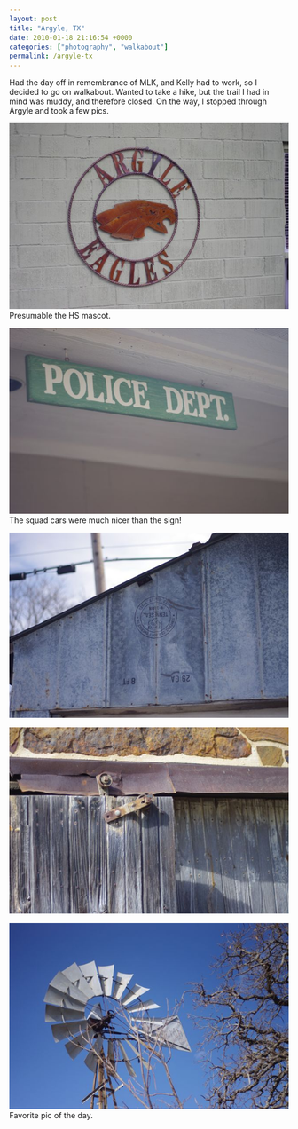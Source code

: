 ```yaml
---
layout: post
title: "Argyle, TX"
date: 2010-01-18 21:16:54 +0000
categories: ["photography", "walkabout"]
permalink: /argyle-tx
---
```




Had the day off in remembrance of MLK, and Kelly had to work, so I
decided to go on walkabout. Wanted to take a hike, but the trail I had
in mind was muddy, and therefore closed. On the way, I stopped through
Argyle and took a few pics.

![](/sites/default/files/IMGP2546.jpg)\
Presumable the HS mascot.

![](/sites/default/files/IMGP2548.jpg)\
The squad cars were much nicer than the sign!

![](/sites/default/files/IMGP2560.jpg)

![](/sites/default/files/IMGP2539.jpg)

![](/sites/default/files/IMGP2531.jpg)\
Favorite pic of the day.




